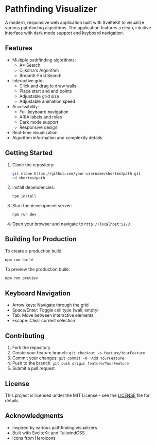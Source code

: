 # Pathfinding Visualizer

A modern, responsive web application built with SvelteKit to visualize various pathfinding algorithms. The application features a clean, intuitive interface with dark mode support and keyboard navigation.

## Features

- Multiple pathfinding algorithms:
  - A* Search
  - Dijkstra's Algorithm
  - Breadth-First Search
- Interactive grid:
  - Click and drag to draw walls
  - Place start and end points
  - Adjustable grid size
  - Adjustable animation speed
- Accessibility:
  - Full keyboard navigation
  - ARIA labels and roles
  - Dark mode support
  - Responsive design
- Real-time visualization
- Algorithm information and complexity details

## Getting Started

1. Clone the repository:
   ```bash
   git clone https://github.com/your-username/shortestpath.git
   cd shortestpath
   ```

2. Install dependencies:
   ```bash
   npm install
   ```

3. Start the development server:
   ```bash
   npm run dev
   ```

4. Open your browser and navigate to `http://localhost:5173`

## Building for Production

To create a production build:

```bash
npm run build
```

To preview the production build:

```bash
npm run preview
```

## Keyboard Navigation

- Arrow keys: Navigate through the grid
- Space/Enter: Toggle cell type (wall, empty)
- Tab: Move between interactive elements
- Escape: Clear current selection

## Contributing

1. Fork the repository
2. Create your feature branch: `git checkout -b feature/YourFeature`
3. Commit your changes: `git commit -m 'Add YourFeature'`
4. Push to the branch: `git push origin feature/YourFeature`
5. Submit a pull request

## License

This project is licensed under the MIT License - see the [LICENSE](LICENSE) file for details.

## Acknowledgments

- Inspired by various pathfinding visualizers
- Built with SvelteKit and TailwindCSS
- Icons from Heroicons
